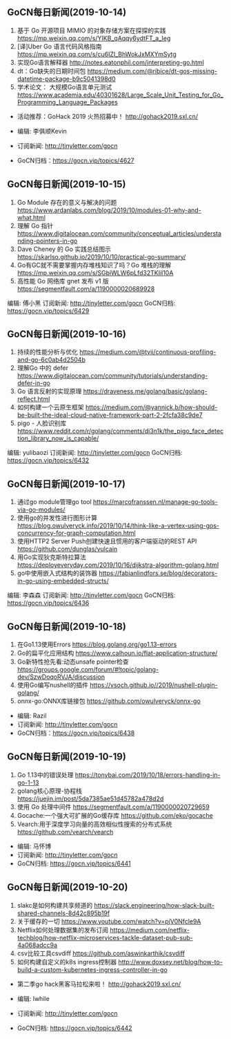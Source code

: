 ## GoCN每日新闻(2019-10-14)

1. 基于 Go 开源项目 MIMIO 的对象存储方案在探探的实践 https://mp.weixin.qq.com/s/YIKB_qAqqy6ydtFT_a_Ieg
2. [译]Uber Go 语言代码风格指南 https://mp.weixin.qq.com/s/cu6IZl_BhWokJxMXYmSytg
3. 实现Go语言解释器 http://notes.eatonphil.com/interpreting-go.html
4. dt：Go缺失的日期时间包 https://medium.com/@ribice/dt-gos-missing-datetime-package-b9c5041398d0
5. 学术论文： 大规模Go语言单元测试 https://www.academia.edu/40301628/Large_Scale_Unit_Testing_for_Go_Programming_Language_Packages

* 活动推荐：GoHack 2019 火热招募中！ http://gohack2019.sxl.cn/

* 编辑: 李俱顺Kevin
* 订阅新闻: http://tinyletter.com/gocn
* GoCN归档：https://gocn.vip/topics/4627

## GoCN每日新闻(2019-10-15)

1. Go Module 存在的意义与解决的问题 https://www.ardanlabs.com/blog/2019/10/modules-01-why-and-what.html
2. 理解 Go 指针 https://www.digitalocean.com/community/conceptual_articles/understanding-pointers-in-go
3. Dave Cheney 的 Go 实践总结图示 https://skarlso.github.io/2019/10/10/practical-go-summary/
4. Go有GC就不需要掌握内存堆栈知识了吗？Go 堆栈的理解 https://mp.weixin.qq.com/s/SGbiWLW6pLfd32TKIil10A
5. 高性能 Go 网络库 gnet 发布 v1 版 https://segmentfault.com/a/1190000020689928

编辑: 傅小黑
订阅新闻: http://tinyletter.com/gocn
GoCN归档: https://gocn.vip/topics/6429

## GoCN每日新闻(2019-10-16)

1. 持续的性能分析与优化 https://medium.com/@tvii/continuous-profiling-and-go-6c0ab4d2504b
2. 理解Go 中的 defer https://www.digitalocean.com/community/tutorials/understanding-defer-in-go
3. Go 语言反射的实现原理 https://draveness.me/golang/basic/golang-reflect.html
4. 如何构建一个云原生框架 https://medium.com/@yannick.b/how-should-be-built-the-ideal-cloud-native-framework-part-2-2fcfa38c9de7
5. pigo - 人脸识别库 https://www.reddit.com/r/golang/comments/di3n1k/the_pigo_face_detection_library_now_is_capable/

编辑: yulibaozi
订阅新闻: http://tinyletter.com/gocn
GoCN归档: https://gocn.vip/topics/6432


## GoCN每日新闻(2019-10-17)

1. 通过go module管理go tool https://marcofranssen.nl/manage-go-tools-via-go-modules/
2. 使用go的并发性进行图形计算 https://blog.owulveryck.info/2019/10/14/think-like-a-vertex-using-gos-concurrency-for-graph-computation.html
3. 使用HTTP2 Server Push创建快速且惯用的客户端驱动的REST API https://github.com/dunglas/vulcain
4. 用Go实现狄克斯特拉算法 https://deployeveryday.com/2019/10/16/dijkstra-algorithm-golang.html
5. go中使用嵌入式结构的装饰器 https://fabianlindfors.se/blog/decorators-in-go-using-embedded-structs/

编辑: 李森森
订阅新闻: http://tinyletter.com/gocn
GoCN归档: https://gocn.vip/topics/6436

## GoCN每日新闻(2019-10-18)

1. 在Go1.13使用Errors https://blog.golang.org/go1.13-errors  
2. Go的扁平化应用结构 https://www.calhoun.io/flat-application-structure/   
3. Go新特性抢先看:动态unsafe pointer检查 https://groups.google.com/forum/#!topic/golang-dev/SzwDoqoRVJA/discussion  
4. 使用Go编写nushell的插件 https://vsoch.github.io//2019/nushell-plugin-golang/  
5. onnx-go:ONNX库链接包 https://github.com/owulveryck/onnx-go  

* 编辑: Razil  
* 订阅新闻: http://tinyletter.com/gocn  
* GoCN归档：https://gocn.vip/topics/6438  

## GoCN每日新闻(2019-10-19)

1. Go 1.13中的错误处理 https://tonybai.com/2019/10/18/errors-handling-in-go-1-13
2. golang核心原理-协程栈 https://juejin.im/post/5da7385ae51d45782a478d2d
3. 使用 Go 处理中间件 https://segmentfault.com/a/1190000020729659
4. Gocache:一个强大可扩展的Go缓存库 https://github.com/eko/gocache
5. Vearch:用于深度学习向量的高效相似性搜索的分布式系统 https://github.com/vearch/vearch

* 编辑: 马怀博 
* 订阅新闻: http://tinyletter.com/gocn
* GoCN归档: https://gocn.vip/topics/6441

## GoCN每日新闻(2019-10-20)

1. slakc是如何构建共享频道的 https://slack.engineering/how-slack-built-shared-channels-8d42c895b19f
2. 关于缓存的一切 https://www.youtube.com/watch?v=pjV0Nfcle9A
3. Netflix如何处理数据集的发布订阅 https://medium.com/netflix-techblog/how-netflix-microservices-tackle-dataset-pub-sub-4a068adcc9a
4. csv比较工具csvdiff https://github.com/aswinkarthik/csvdiff
5. 如何构建自定义的k8s ingress控制器 http://www.doxsey.net/blog/how-to-build-a-custom-kubernetes-ingress-controller-in-go

* 第二季go hack黑客马拉松来啦！ http://gohack2019.sxl.cn/

* 编辑: lwhile
* 订阅新闻: http://tinyletter.com/gocn
* GoCN归档: https://gocn.vip/topics/6442
